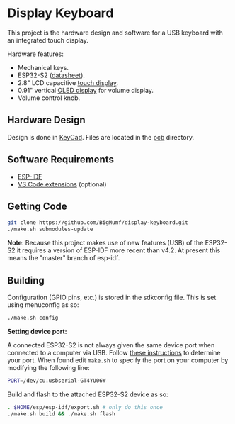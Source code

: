 # Display Keyboard

This project is the hardware design and software for a USB keyboard with an
integrated touch display.

Hardware features:

* Mechanical keys.
* ESP32-S2 ([datasheet](https://www.espressif.com/sites/default/files/documentation/esp32-s2_datasheet_en.pdf)).
* 2.8" LCD capacitive [touch display](https://www.adafruit.com/product/2770).
* 0.91" vertical [OLED display](https://www.aliexpress.com/item/32672229793.html)
  for volume display.
* Volume control knob.

## Hardware Design

Design is done in [KeyCad](https://kicad.org/). Files are located in
the [pcb](pcb) directory.

## Software Requirements

* [ESP-IDF](https://docs.espressif.com/)
* [VS Code extensions](https://docs.espressif.com/projects/esp-idf/en/latest/esp32/get-started/vscode-setup.html)
  (optional)

## Getting Code

```sh
git clone https://github.com/BigMumf/display-keyboard.git
./make.sh submodules-update
```

**Note**: Because this project makes use of new features (USB) of the ESP32-S2
          it requires a version of ESP-IDF more recent than v4.2. At present
          this means the "master" branch of esp-idf.

## Building

Configuration (GPIO pins, etc.) is stored in the sdkconfig file. This is
set using menuconfig as so:

```sh
./make.sh config
```

**Setting device port:**

A connected ESP32-S2 is not always given the same device port when
connected to a computer via USB. Follow
[these instructions](https://docs.espressif.com/projects/esp-idf/en/latest/esp32/get-started/establish-serial-connection.html#check-port-on-windows)
to determine your port. When found edit `make.sh` to specify the
port on your computer by modifying the following line:

```sh
PORT=/dev/cu.usbserial-GT4YU06W
```

Build and flash to the attached ESP32-S2 device as so:

```sh
. $HOME/esp/esp-idf/export.sh # only do this once
./make.sh build && ./make.sh flash
```
